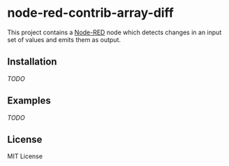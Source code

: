 # node-red-contrib-array-diff

This project contains a <a href="https://nodered.org">Node-RED</a> node which detects changes in an input set of values and emits them as output.

## Installation

_TODO_

## Examples

_TODO_

## License
MIT License